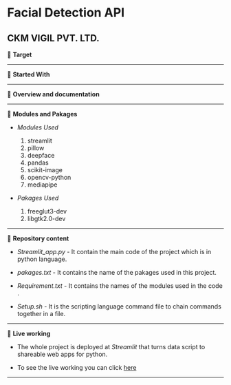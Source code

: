# Facial Detection API
## CKM VIGIL PVT. LTD.

:star2: **Target**
    
    
    
    
    
---
:star2: **Started With**





---
:star2: **Overview and documentation**








---
:star2: **Modules and Pakages**
    
- *Modules Used*
  1. streamlit
  1. pillow
  1. deepface
  1. pandas
  1. scikit-image
  1. opencv-python
  1. mediapipe
  
 - *Pakages Used*
    1. freeglut3-dev
    1. libgtk2.0-dev      
    

---
:star2: **Repository content**
- *Streamlit_app.py* - It contain the main code of the project which is in python language.

- *pakages.txt* - It contains the name of the pakages used in this project.

- *Requirement.txt* - It contains the names of the modules used in the code .

- *Setup.sh* - It is the scripting language command file to chain commands together in a file.




---
:star2: **Live working**
- The whole project is deployed at _Streamlit_ that turns data script to shareable web apps for python.

- To see the live working you can click [here](https://share.streamlit.io/ckmvigil/face-api/main)
---

